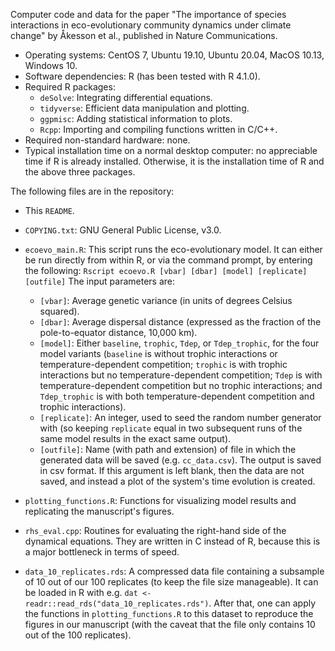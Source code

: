 Computer code and data for the paper "The importance of species interactions in eco-evolutionary community dynamics under climate change" by Åkesson et al., published in Nature Communications.

* Operating systems: CentOS 7, Ubuntu 19.10, Ubuntu 20.04, MacOS 10.13, Windows 10.
* Software dependencies: R (has been tested with R 4.1.0).
* Required R packages:
  - `deSolve`: Integrating differential equations.
  - `tidyverse`: Efficient data manipulation and plotting.
  - `ggpmisc`: Adding statistical information to plots.
  - `Rcpp`: Importing and compiling functions written in C/C++.
* Required non-standard hardware: none.
* Typical installation time on a normal desktop computer: no appreciable time if R is already installed. Otherwise, it is the installation time of R and the above three packages.

The following files are in the repository:

* This `README`.
* `COPYING.txt`: GNU General Public License, v3.0.
* `ecoevo_main.R`: This script runs the eco-evolutionary model. It can either be run directly from within R, or via the command prompt, by entering the following:
  `Rscript ecoevo.R [vbar] [dbar] [model] [replicate] [outfile]`
  The input parameters are:
  - `[vbar]`: Average genetic variance (in units of degrees Celsius squared).
  - `[dbar]`: Average dispersal distance (expressed as the fraction of the pole-to-equator distance, 10,000 km).
  - `[model]`: Either `baseline`, `trophic`, `Tdep`, or `Tdep_trophic`, for the four model variants (`baseline` is without trophic interactions or temperature-dependent competition; `trophic` is with trophic interactions but no temperature-dependent competition; `Tdep` is with temperature-dependent competition but no trophic interactions; and `Tdep_trophic` is with both temperature-dependent competition and trophic interactions).
  - `[replicate]`: An integer, used to seed the random number generator with (so keeping `replicate` equal in two subsequent runs of the same model results in the exact same output).
  - `[outfile]`: Name (with path and extension) of file in which the generated data will be saved (e.g. `cc_data.csv`). The output is saved in csv format. If this argument is left blank, then the data are not saved, and instead a plot of the system's time evolution is created.
  
* `plotting_functions.R`: Functions for visualizing model results and replicating the manuscript's figures.

* `rhs_eval.cpp`: Routines for evaluating the right-hand side of the dynamical equations. They are written in C instead of R, because this is a major bottleneck in terms of speed.

* `data_10_replicates.rds`: A compressed data file containing a subsample of 10 out of our 100 replicates (to keep the file size manageable). It can be loaded in R with e.g. `dat <- readr::read_rds("data_10_replicates.rds")`. After that, one can apply the functions in `plotting_functions.R` to this dataset to reproduce the figures in our manuscript (with the caveat that the file only contains 10 out of the 100 replicates).
